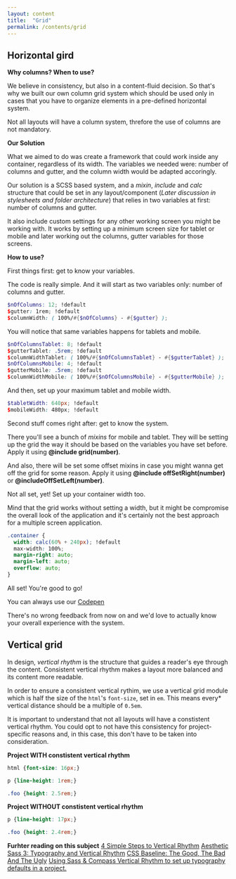 ```yaml
---
layout: content
title:  "Grid"
permalink: /contents/grid
---
```


## Horizontal gird

**Why columns? When to use?**

We believe in consistency, but also in a content-fluid decision. So that's why we built our own column grid system which should be used only in cases that you have to organize elements in a pre-defined horizontal system.

Not all layouts will have a column system, threfore the use of columns are not mandatory.

**Our Solution**

What we aimed to do was create a framework that could work inside any container, regardless of its width. The variables we needed were: number of columns and gutter, and the column width would be adapted accoringly.

Our solution is a SCSS based system, and a _mixin_, _include_ and _calc_ structure that could be set in any layout/component (_Later discussion in stylesheets and folder architecture_) that relies in two variables at first: number of columns and gutter.

It also include custom settings for any other working screen you might be working with. It works by setting up a minimum screen size for tablet or mobile and later working out the columns, gutter variables for those screens.

**How to use?**

First things first: get to know your variables.

The code is really simple. And it will start as two variables only: number of columns and gutter.

```scss
$nOfColumns: 12; !default
$gutter: 1rem; !default
$columnWidth: ( 100%/#{$nOfColumns} - #{$gutter} );
```

You will notice that same variables happens for tablets and mobile.

```scss
$nOfColumnsTablet: 8; !default
$gutterTablet: .5rem; !default
$columnWidthTablet: ( 100%/#{$nOfColumnsTablet} - #{$gutterTablet} );
$nOfColumnsMobile: 4; !default
$gutterMobile: .5rem; !default
$columnWidthMobile: ( 100%/#{$nOfColumnsMobile} - #{$gutterMobile} );
```

And then, set up your maximum tablet and mobile width.

```scss
$tabletWidth: 640px; !default
$mobileWidth: 480px; !default
```

Second stuff comes right after: get to know the system.

There you'll see a bunch of _mixins_ for mobile and tablet. They will be setting up the grid the way it should be based on the variables you have set before. Apply it using **@include grid(number)**.


And also, there will be set some offset mixins in case you might wanna get off the grid for some reason. Apply it using **@include offSetRight(number)** or **@includeOffSetLeft(number)**.

Not all set, yet! Set up your container width too.

Mind that the grid works without setting a width, but it might be compromise the overall look of the application and it's certainly not the best approach for a multiple screen application.

```scss
.container {
  width: calc(60% + 240px); !default
  max-width: 100%;
  margin-right: auto;
  margin-left: auto;
  overflow: auto;
}
```

All set! You're good to go!

You can always use our [Codepen](http://codepen.io/flama/pen/jARYpP)

There's no wrong feedback from now on and we'd love to actually know your overall experience with the system.


## Vertical grid

In design, _vertical rhythm_ is the structure that guides a reader's eye through the content. Consistent vertical rhythm makes a layout more balanced and its content more readable.

In order to ensure a consistent vertical rythim, we use a vertical grid module which is half the size of the `html`'s `font-size`, set in `em`. This means every* vertical distance should be a multiple of `0.5em`.

It is important to understand that not all layouts will have a constistent vertical rhythm. You could opt to not have this consistency for project-specific reasons and, in this case, this don't have to be taken into consideration.

**Project WITH constistent vertical rhythm**

```scss
html {font-size: 16px;}

p {line-height: 1rem;}

.foo {height: 2.5rem;}
```

**Project WITHOUT constistent vertical rhythm**

```scss
p {line-height: 17px;}

.foo {height: 2.4rem;}
```

**Furhter reading on this subject** [4 Simple Steps to Vertical Rhythm](http://typecast.com/blog/4-simple-steps-to-vertical-rhythm) [Aesthetic Sass 3: Typography and Vertical Rhythm](https://scotch.io/tutorials/aesthetic-sass-3-typography-and-vertical-rhythm) [CSS Baseline: The Good, The Bad And The Ugly](https://www.smashingmagazine.com/2012/12/css-baseline-the-good-the-bad-and-the-ugly/) [Using Sass & Compass Vertical Rhythm to set up typography defaults in a project.](https://medium.com/@amlinarev/using-sass-compass-vertical-rhythm-to-set-up-typography-defaults-in-a-project-34fe2f1d2c02#.4qrws1cww)
